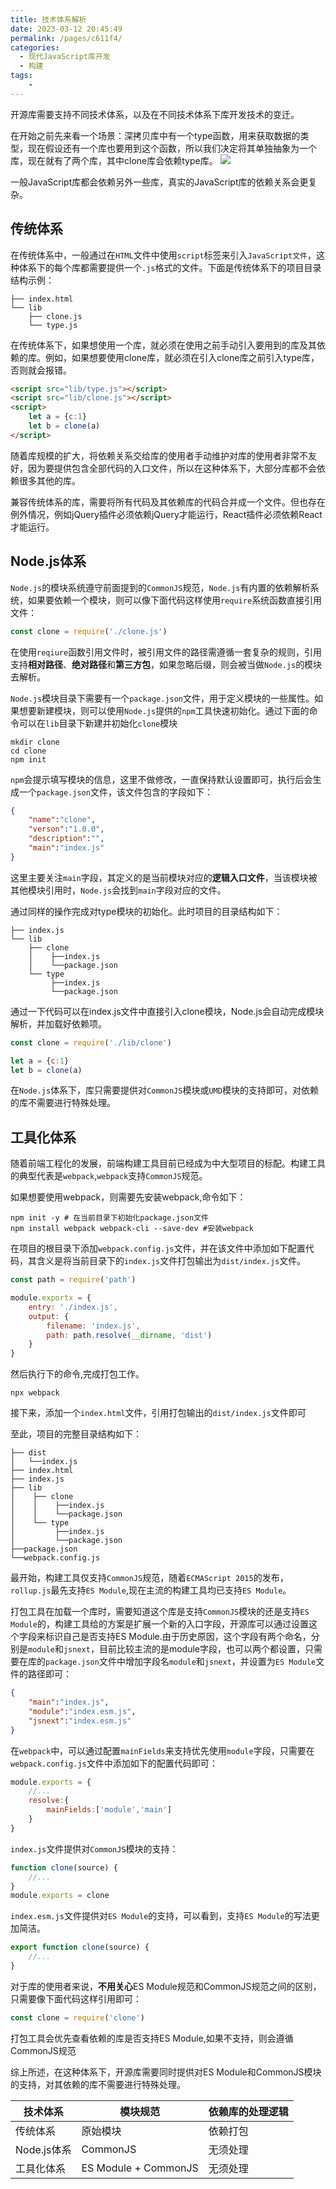 ```yaml
---
title: 技术体系解析
date: 2023-03-12 20:45:49
permalink: /pages/c611f4/
categories:
  - 现代JavaScript库开发
  - 构建
tags:
    -
---
```

开源库需要支持不同技术体系，以及在不同技术体系下库开发技术的变迁。

在开始之前先来看一个场景：深拷贝库中有一个type函数，用来获取数据的类型，现在假设还有一个库也要用到这个函数，所以我们决定将其单独抽象为一个库，现在就有了两个库，其中clone库会依赖type库。
![](https://gitee.com/knif/img/raw/master/img/20230312210033.png)

一般JavaScript库都会依赖另外一些库，真实的JavaScript库的依赖关系会更复杂。

## 传统体系
在传统体系中，一般通过在`HTML`文件中使用`script`标签来引入`JavaScript文件`，这种体系下的每个库都需要提供一个`.js`格式的文件。下面是传统体系下的项目目录结构示例：
```
├── index.html
└── lib
    ├── clone.js
    └── type.js
```
在传统体系下，如果想使用一个库，就必须在使用之前手动引入要用到的库及其依赖的库。例如，如果想要使用clone库，就必须在引入clone库之前引入type库，否则就会报错。
```html
<script src="lib/type.js"></script>
<script src="lib/clone.js"></script>
<script>
    let a = {c:1}
    let b = clone(a)
</script>
```
随着库规模的扩大，将依赖关系交给库的使用者手动维护对库的使用者非常不友好，因为要提供包含全部代码的入口文件，所以在这种体系下，大部分库都不会依赖很多其他的库。

兼容传统体系的库，需要将所有代码及其依赖库的代码合并成一个文件。但也存在例外情况，例如jQuery插件必须依赖jQuery才能运行，React插件必须依赖React才能运行。

## Node.js体系
`Node.js`的模块系统遵守前面提到的`CommonJS`规范，`Node.js`有内置的依赖解析系统，如果要依赖一个模块，则可以像下面代码这样使用`require`系统函数直接引用文件：
```js
const clone = require('./clone.js')
```
在使用`reqiure`函数引用文件时，被引用文件的路径需遵循一套复杂的规则，引用支持**相对路径**、**绝对路径**和**第三方包**，如果忽略后缀，则会被当做`Node.js`的模块去解析。

`Node.js`模块目录下需要有一个`package.json`文件，用于定义模块的一些属性。如果想要新建模块，则可以使用`Node.js`提供的`npm`工具快速初始化。通过下面的命令可以在`lib`目录下新建并初始化`clone`模块
```
mkdir clone
cd clone
npm init
```
`npm`会提示填写模块的信息，这里不做修改，一直保持默认设置即可，执行后会生成一个`package.json`文件，该文件包含的字段如下：
```json
{
    "name":"clone",
    "verson":"1.0.0",
    "description":"",
    "main":"index.js"
}
```
这里主要关注`main`字段，其定义的是当前模块对应的**逻辑入口文件**，当该模块被其他模块引用时，`Node.js`会找到`main`字段对应的文件。

通过同样的操作完成对type模块的初始化。此时项目的目录结构如下：
```
├── index.js
└── lib
    ├── clone
    │    ├──index.js
    │    └──package.json
    └── type
         ├──index.js
         └──package.json
```
通过一下代码可以在index.js文件中直接引入clone模块，Node.js会自动完成模块解析，并加载好依赖项。
```js
const clone = require('./lib/clone')

let a = {c:1}
let b = clone(a)
```
在`Node.js`体系下，库只需要提供对`CommonJS`模块或`UMD`模块的支持即可，对依赖的库不需要进行特殊处理。

## 工具化体系
随着前端工程化的发展，前端构建工具目前已经成为中大型项目的标配。构建工具的典型代表是`webpack`,`webpack`支持`CommonJS`规范。

如果想要使用webpack，则需要先安装webpack,命令如下：
```
npm init -y # 在当前目录下初始化package.json文件
npm install webpack webpack-cli --save-dev #安装webpack
```
在项目的根目录下添加`webpack.config.js`文件，并在该文件中添加如下配置代码，其含义是将当前目录下的`index.js`文件打包输出为`dist/index.js`文件。
```js
const path = require('path')

module.exportx = {
    entry: './index.js',
    output: {
        filename: 'index.js',
        path: path.resolve(__dirname, 'dist')
    }
}
```
然后执行下的命令,完成打包工作。
```
npx webpack
```

接下来，添加一个`index.html`文件，引用打包输出的`dist/index.js`文件即可

至此，项目的完整目录结构如下：
```
├── dist
│   └──index.js
├── index.html
├── index.js
├── lib
│    ├── clone
│    │    ├──index.js
│    │    └──package.json
│    └── type
│         ├──index.js
│         └──package.json
├──package.json
└──webpack.config.js
```
最开始，构建工具仅支持`CommonJS`规范，随着`ECMAScript 2015`的发布，`rollup.js`最先支持`ES Module`,现在主流的构建工具均已支持`ES Module`。

打包工具在加载一个库时，需要知道这个库是支持`CommonJS`模块的还是支持`ES Module`的，构建工具给的方案是扩展一个新的入口字段，开源库可以通过设置这个字段来标识自己是否支持ES Module.由于历史原因，这个字段有两个命名，分别是`module`和`jsnext`，目前比较主流的是module字段，也可以两个都设置，只需要在库的`package.json`文件中增加字段名`module`和`jsnext`，并设置为`ES Module`文件的路径即可：
```json
{
    "main":"index.js",
    "module":"index.esm.js",
    "jsnext":"index.esm.js"
}
```
在`webpack`中，可以通过配置`mainFields`来支持优先使用`module`字段，只需要在`webpack.config.js`文件中添加如下的配置代码即可：
```js
module.exports = {
    //...
    resolve:{
        mainFields:['module','main']
    }
}
```
`index.js`文件提供对`CommonJS`模块的支持：
```js
function clone(source) {
    //...
}
module.exports = clone
```
`index.esm.js`文件提供对`ES Module`的支持，可以看到，支持`ES Module`的写法更加简洁。
```js
export function clone(source) {
    //...
}
```
对于库的使用者来说，**不用关心**ES Module规范和CommonJS规范之间的区别，只需要像下面代码这样引用即可：
```js
const clone = require('clone')
```
打包工具会优先查看依赖的库是否支持ES Module,如果不支持，则会遵循CommonJS规范

综上所述，在这种体系下，开源库需要同时提供对ES Module和CommonJS模块的支持，对其依赖的库不需要进行特殊处理。

|  技术体系  |      模块规范      |依赖库的处理逻辑|
|-----------|--------------------|--------------|
|传统体系    |原始模块            |依赖打包       |
|Node.js体系 |CommonJS           |无须处理       |
|工具化体系  |ES Module + CommonJS|无须处理       |
